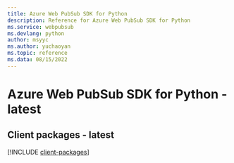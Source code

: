 ```yaml
---
title: Azure Web PubSub SDK for Python
description: Reference for Azure Web PubSub SDK for Python
ms.service: webpubsub
ms.devlang: python
author: msyyc
ms.author: yuchaoyan
ms.topic: reference
ms.data: 08/15/2022
---
```

# Azure Web PubSub SDK for Python - latest

## Client packages - latest
[!INCLUDE [client-packages](web-pubsub-client-index.md)]
